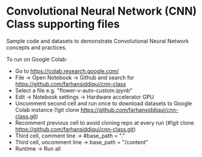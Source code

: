 # Convolutional Neural Network (CNN) Class supporting files

Sample code and datasets to demonstrate Convolutional Neural Network concepts and practices.

To run on Google Colab:
* Go to https://colab.research.google.com/
* File -> Open Notebook -> Github and search for https://github.com/farhansiddiqui/cnn-class
* Select a file e.g. "flower-v-auto-custom.ipynb"
* Edit -> Notebook settings -> Hardware accelerator GPU
* Uncomment second cell and run once to download datasets to Google Colab instance (!git clone https://github.com/farhansiddiqui/cnn-class.git)
* Recomment previous cell to avoid cloning repo at every run (#!git clone https://github.com/farhansiddiqui/cnn-class.git)
* Third cell, comment line -> #base_path = "." 
* Third cell, uncomment line -> base_path = "/content"
* Runtime -> Run all
